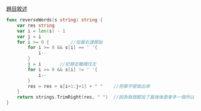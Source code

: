 [題目敘述](https://leetcode.cn/problems/fan-zhuan-dan-ci-shun-xu-lcof/)

```go
func reverseWords(s string) string {
    var res string
    var i = len(s) - 1
    var j = i
    for i >= 0 {        //從最右邊開始
        for i >= 0 && s[i] == ' '{
            i--
        }
        j = i       //紀錄並繼續往左
        for i >= 0 && s[i] != ' '{
            i--
        }
        res = res + s[i+1:j+1] + " "    //把單字提取出來   
    }
    return strings.TrimRight(res, " ")  //因為每個都加了最後後面會多一個所以要消除右邊空白
}
